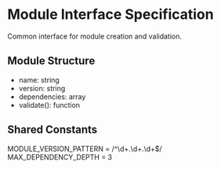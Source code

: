 # Module Interface Specification

Common interface for module creation and validation.

## Module Structure
- name: string
- version: string
- dependencies: array
- validate(): function

## Shared Constants
MODULE_VERSION_PATTERN = /^\d+\.\d+\.\d+$/
MAX_DEPENDENCY_DEPTH = 3